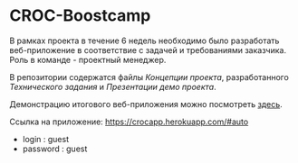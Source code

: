 # CROC-Boostcamp

В рамках проекта в течение 6 недель необходимо было разработать веб-приложение в соответствие с задачей и требованиями заказчика.
Роль в команде - проектный менеджер.

В репозитории содержатся файлы *Концепции проекта*, разработанного *Технического задания* и *Презентации демо проекта*.

Демонстрацию итогового веб-приложения можно посмотреть [здесь](https://drive.google.com/file/d/1SjBrrlPGnys3PBNfz51xf-4ynzEKglsF/view?usp=sharing).

Ссылка на приложение: https://crocapp.herokuapp.com/#auto
* login : guest
* password : guest
